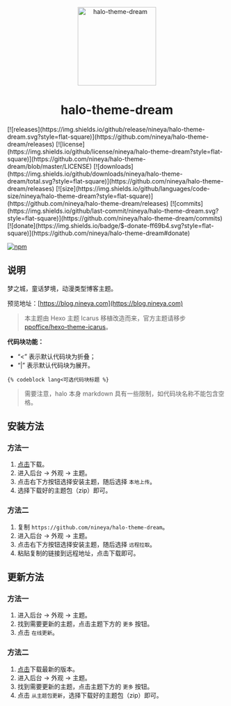 <p align="center">
<img src="https://cdn.jsdelivr.net/gh/nineya/halo-theme-dream/screenshot.png" alt="halo-theme-dream" width="180">
<h1 align="center">halo-theme-dream</h1>
</p>
[![releases](https://img.shields.io/github/release/nineya/halo-theme-dream.svg?style=flat-square)](https://github.com/nineya/halo-theme-dream/releases)
[![license](https://img.shields.io/github/license/nineya/halo-theme-dream?style=flat-square)](https://github.com/nineya/halo-theme-dream/blob/master/LICENSE)
[![downloads](https://img.shields.io/github/downloads/nineya/halo-theme-dream/total.svg?style=flat-square)](https://github.com/nineya/halo-theme-dream/releases)
[![size](https://img.shields.io/github/languages/code-size/nineya/halo-theme-dream?style=flat-square)](https://github.com/nineya/halo-theme-dream/releases)
[![commits](https://img.shields.io/github/last-commit/nineya/halo-theme-dream.svg?style=flat-square)](https://github.com/nineya/halo-theme-dream/commits)
[![donate](https://img.shields.io/badge/$-donate-ff69b4.svg?style=flat-square)](https://github.com/nineya/halo-theme-dream#donate)



[![npm](https://img.shields.io/npm/v/aplayer.svg?style=flat-square)](https://www.npmjs.com/package/aplayer)

## 说明

梦之城，童话梦境，动漫类型博客主题。

预览地址：[https://blog.nineya.com](https://blog.nineya.com)

> 本主题由 Hexo 主题 Icarus 移植改造而来，官方主题请移步 [ppoffice/hexo-theme-icarus](https://github.com/ppoffice/hexo-theme-icarus)。

**代码块功能：**

- “<” 表示默认代码块为折叠；
- “|” 表示默认代码块为展开。

```
{% codeblock lang<可选代码块标题 %}
```

> 需要注意，halo 本身 markdown 具有一些限制，如代码块名称不能包含空格。


## 安装方法

### 方法一

1. [点击](https://github.com/nineya/halo-theme-dream/archive/master.zip)下载。
2. 进入后台 -> 外观 -> 主题。
3. 点击右下方按钮选择安装主题，随后选择 `本地上传`。
4. 选择下载好的主题包（zip）即可。

### 方法二

1. 复制 `https://github.com/nineya/halo-theme-dream`。
2. 进入后台 -> 外观 -> 主题。
3. 点击右下方按钮选择安装主题，随后选择 `远程拉取`。
4. 粘贴复制的链接到远程地址，点击下载即可。

## 更新方法

### 方法一

1. 进入后台 -> 外观 -> 主题。
2. 找到需要更新的主题，点击主题下方的 `更多` 按钮。
3. 点击 `在线更新`。

### 方法二

1. [点击](https://github.com/nineya/halo-theme-dream/archive/master.zip)下载最新的版本。
2. 进入后台 -> 外观 -> 主题。
3. 找到需要更新的主题，点击主题下方的 `更多` 按钮。
4. 点击 `从主题包更新`，选择下载好的主题包（zip）即可。
